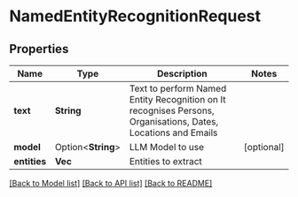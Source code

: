# NamedEntityRecognitionRequest

## Properties

Name | Type | Description | Notes
------------ | ------------- | ------------- | -------------
**text** | **String** | Text to perform Named Entity Recognition on  It recognises Persons, Organisations, Dates, Locations and Emails | 
**model** | Option<**String**> | LLM Model to use | [optional]
**entities** | **Vec<String>** | Entities to extract | 

[[Back to Model list]](../README.md#documentation-for-models) [[Back to API list]](../README.md#documentation-for-api-endpoints) [[Back to README]](../README.md)


